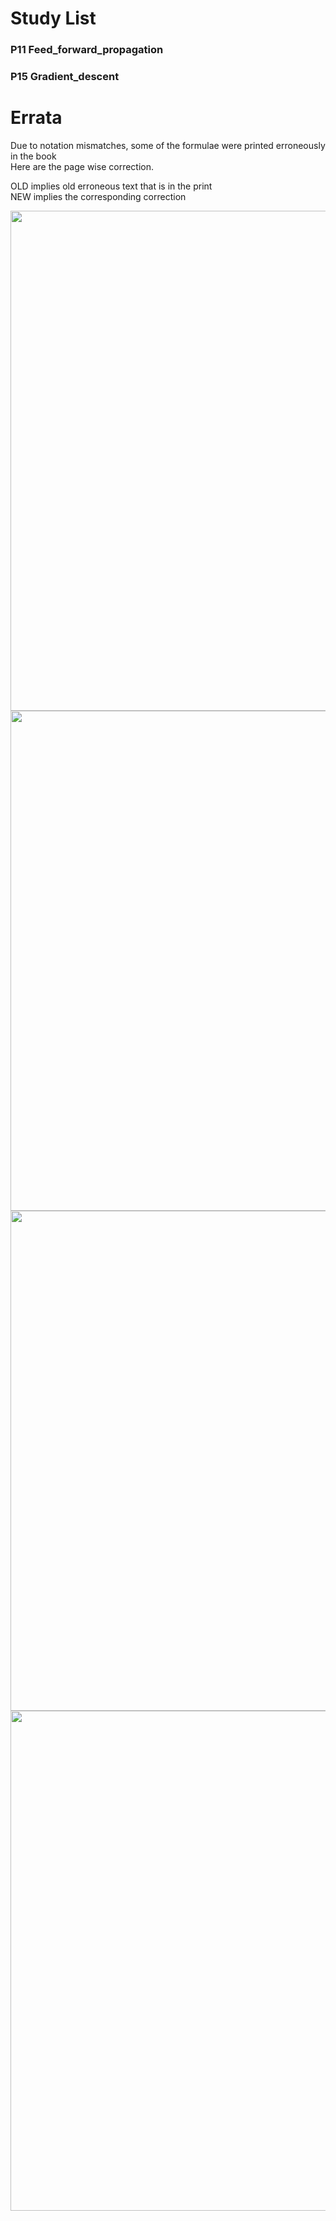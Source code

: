 # Study List
### P11 Feed_forward_propagation
### P15 Gradient_descent



# Errata

Due to notation mismatches, some of the formulae were printed erroneously in the book  
Here are the page wise correction.

OLD implies old erroneous text that is in the print  
NEW implies the corresponding correction

<img src="https://user-images.githubusercontent.com/3656100/147462604-1ce197f7-61f6-487e-8b97-68b63a2bcd84.png" width="800px"/>
<img src="https://i.imgur.com/LNI7Z82.png" width="800px"></img>
<img src="https://i.imgur.com/Ptf8B08.png" width="800px"></img>
<img src="https://i.imgur.com/FNJxzVl.png" width="800px"></img>
